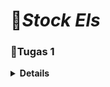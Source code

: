 # 👟*Stock Els*


### 📝Tugas 1

<details>
<summary><b>Details</b></summary>

### 1. Apa perbedaan utama antara stateless dan stateful widget dalam konteks pengembangan aplikasi Flutter?
- Stateless Widget:

    Stateless widget adalah widget yang tidak memiliki data berubah (state) di dalamnya. Ini berarti widget ini bersifat statis dan tidak dapat berubah selama masa hidupnya.
    Stateless widget cocok digunakan untuk tampilan atau komponen yang tidak perlu menyimpan atau mengubah data selama interaksi pengguna.
    Ketika data dalam widget perlu diubah, Anda perlu membuat widget yang baru dengan properti atau data yang berbeda.
- Stateful Widget:

    Stateful widget adalah widget yang dapat memiliki data berubah (state) di dalamnya. Data dalam widget ini bisa diubah selama masa hidupnya.
    Stateful widget cocok digunakan untuk komponen yang memerlukan interaksi dan perubahan data selama pengguna berinteraksi dengan aplikasi.
    Stateful widget menggunakan objek yang disebut "State" untuk menyimpan data yang dapat berubah, dan saat data ini berubah, Flutter akan membangun ulang widget ini dengan data yang diperbarui.

Contoh penggunaan:

- Stateless widget biasanya digunakan untuk menampilkan teks statis, gambar, ikon, atau tampilan yang tidak berubah.
- Stateful widget biasanya digunakan untuk hal-hal seperti formulir, daftar yang dapat digulir, permainan, atau tampilan yang perlu merespons interaksi pengguna dengan mengubah data yang terkait.

### 2. Sebutkan seluruh widget yang kamu gunakan untuk menyelesaikan tugas ini dan jelaskan fungsinya masing-masing.

-  MyHomePage (Stateless Widget):

   - Widget utama yang merupakan halaman awal aplikasi. Ini juga adalah
   - Widget yang digunakan sebagai tampilan utama aplikasi. Membungkus seluruh halaman dengan scaffold yang memiliki app bar dan tampilan body.
- Scaffold:

    Widget yang menyediakan kerangka dasar untuk halaman aplikasi dengan app bar dan body.
- AppBar:

    Widget yang digunakan untuk menampilkan bar atas aplikasi dengan judul "Stock Els" dan warna latar belakang serta pengaturan lainnya.
- body (SingleChildScrollView):

    - Widget yang merupakan area konten utama halaman.
    - Menggunakan SingleChildScrollView untuk memungkinkan kontennya dapat di-scroll jika melebihi ukuran layar.
- Padding:

    Widget yang memberikan padding (jarak) dari tepi halaman.
- Column:

    Widget yang mengatur widget-nya secara vertikal.
- Text:

    Widget yang menampilkan teks "Stock Els Shop" dengan style teks tertentu di tengah halaman.
- GridView.count:

    Widget yang digunakan untuk membuat grid dengan jumlah kolom yang telah ditentukan. Dalam program ini, digunakan untuk menampilkan ShopCard untuk setiap item dalam daftar items.
- ShopCard (Stateless Widget):

    - Widget yang digunakan untuk menampilkan setiap item toko sebagai kartu dengan latar belakang warna yang berbeda sesuai dengan nama item.
    - Menggunakan InkWell untuk menambahkan efek interaksi ketika kartu ditekan.
    - Menampilkan ikon dan teks yang sesuai dengan item toko.
- Material:

    - Widget yang digunakan untuk memberikan efek Material Design, termasuk efek elevasi, latar belakang berwarna, dan efek ink splash ketika ditekan.
    - Dalam program ini, digunakan untuk mengatur warna latar belakang kartu (ShopCard) sesuai dengan nama item.
- InkWell:

    - Widget yang digunakan untuk menambahkan efek interaksi seperti ketika kartu ditekan, akan muncul efek splash ink.
    - Dalam program ini, digunakan sebagai pembungkus eksternal untuk Container yang mengandung ikon dan teks item toko.
- Icon:

    Widget yang digunakan untuk menampilkan ikon dengan warna putih. Ikon ini diberikan melalui objek item yang berasal dari ShopItem.
- Container:

    Widget yang digunakan untuk mengelola tata letak dan tampilan di dalam kartu. Memiliki padding dan berisi ikon dan teks.
- SnackBar:

    Widget yang digunakan untuk menampilkan pesan sementara kecil di bagian bawah layar ketika tombol pada kartu ditekan. Pesan SnackBar berisi teks yang memberi tahu pengguna bahwa mereka telah menekan tombol.

### 3. Jelaskan bagaimana cara kamu mengimplementasikan checklist di atas secara step-by-step (bukan hanya sekadar mengikuti tutorial)
- [x] **Membuat sebuah program Flutter baru dengan tema inventory seperti tugas-tugas sebelumnya.

    Jalankan *command* `flutter create stock_els` untuk men-*generate* proyek Flutter baru untuk aplikasi "Stock Els", lalu masuk ke dalam direktori proyek tersebut dengan *command* `cd stock_els`.
    
- [x] **Membuat tiga tombol sederhana dengan ikon dan teks untuk:
    - Melihat daftar item (Lihat Item)
    - Menambah item (Tambah Item)
    - Logout (Logout)

    Pada `main.dart`:
    
    hapus `MyHomePage(title: 'Flutter Demo Home Page')` menjadi `MyHomePage()`.

    Pada `menu.dart`:
    - Tambahkan teks dan card dengan menambahkan barang-barang yang dijual. Define tipe pada list seperti berikut:
        ```
        class ShopItem {
            final String name;
            final IconData icon;

            ShopItem(this.name, this.icon);
        }
        ```
    - Ubah sifat widget halaman dari stateful menjadi stateless. Lakukan perubahan pada bagian `({super.key, required this.title})` menjadi `({Key? key}) : super(key: key);`. Selain itu, tambahkan barang-barang yang dijual (nama, harga, dan icon barang tersebut) dengan code berikut:
        ```
        final List<ShopItem> items = [
            ShopItem("Lihat Produk", Icons.checklist),
            ShopItem("Tambah Produk", Icons.add_shopping_cart),
            ShopItem("Logout", Icons.logout),
        ];
        ```
    - Lalu ubah method @override `Widget build(BuildContext context)` hingga menjadi seperti ini:
        ```
        @override
        Widget build(BuildContext context) {
            return Scaffold(
                appBar: AppBar(
                    title: const Text(
                    'Stock Els',
                    style: TextStyle(color: Colors.white),
                    ),
                    backgroundColor: Colors.grey[900],
                    elevation: 5, // Control the shadow depth
                    shadowColor: Colors.black, // Color of the shadow
                ),
                body: SingleChildScrollView(
                    // Widget wrapper yang dapat discroll
                    child: Padding(
                        padding: const EdgeInsets.all(10.0), // Set padding dari halaman
                        child: Column(
                            // Widget untuk menampilkan children secara vertikal
                            children: <Widget>[
                                const Padding(
                                    padding: EdgeInsets.only(top: 10.0, bottom: 10.0),
                                    // Widget Text untuk menampilkan tulisan dengan alignment center dan style yang sesuai
                                    child: Text(
                                        'Stock Els Shop', // Text yang menandakan toko
                                        textAlign: TextAlign.center,
                                        style: TextStyle(
                                            fontSize: 30,
                                            fontWeight: FontWeight.bold,
                                        ),
                                    ),
                                ),
                                // Grid layout
                                GridView.count(
                                    // Container pada card kita.
                                    primary: true,
                                    padding: const EdgeInsets.all(20),
                                    crossAxisSpacing: 10,
                                    mainAxisSpacing: 10,
                                    crossAxisCount: 3,
                                    shrinkWrap: true,
                                    children: items.map((ShopItem item) {
                                        // Iterasi untuk setiap item
                                        return ShopCard(item);
                                    }).toList(),
                                ),
                            ],
                        ),
                    ),
                ),
            );
        }
        ```
    - Tampilkan card dengan membuat widget stateless baru:
        ```
        class ShopCard extends StatelessWidget {
            final ShopItem item;

            const ShopCard(this.item, {super.key}); // Constructor

            @override
            Widget build(BuildContext context) {
                return Material(
                color: Colors.indigo,
                child: InkWell(
                    child: Container(
                    // Container untuk menyimpan Icon dan Text
                    padding: const EdgeInsets.all(8),
                    child: Center(
                        child: Column(
                        mainAxisAlignment: MainAxisAlignment.center,
                        children: [
                            Icon(
                            item.icon,
                            color: Colors.white,
                            size: 30.0,
                            ),
                            const Padding(padding: EdgeInsets.all(3)),
                            Text(
                            item.name,
                            textAlign: TextAlign.center,
                            style: const TextStyle(color: Colors.white),
                            ),
                        ],
                        ),
                    ),
                    ),
                ),
                );
            }
            }
        ```
- [x] **Memunculkan Snackbar dengan tulisan:
    - "Kamu telah menekan tombol Lihat Item" ketika tombol Lihat Item ditekan.
    - "Kamu telah menekan tombol Tambah Item" ketika tombol Tambah Item ditekan.
    - "Kamu telah menekan tombol Logout" ketika tombol Logout ditekan.

    Di `menu.dart` pada `class ShopCard extends StatelessWidget` tambahkan pada method override hingga menjadi seperti di bawah ini:
    ```
    @override
    Widget build(BuildContext context){
        return Material(
            ....
            child: InkWell(
                onTap: () {
                // Memunculkan SnackBar ketika diklik
                ScaffoldMessenger.of(context)
                    ..hideCurrentSnackBar()
                    ..showSnackBar(SnackBar(
                        content: Text("Kamu telah menekan tombol ${item.name}!")));
                },
                ....
            )
        )
    }
               
    ```
- [x] **Melakukan add-commit-push ke GitHub.

    Pada *root folder*, lakukan add-commit-push ke dalam repository GitHub yang telah ditetapkan di awal.

### Bonus
- Mengimplementasikan warna-warna yang berbeda untuk setiap tombol (Lihat Item, Tambah Item, dan Logout).

    Di `menu.dart` pada `class ShopCard extends StatelessWidget`gunakan logika if-else agar warna button untuk setiap tombolnya berbeda pada method override berikut:
    ```
    @override
    Widget build(BuildContext context) {
        var buttonColor;
        if (item.name.compareTo("Lihat Item") == 0) {
        buttonColor= Colors.pink[900];
        }
        else if (item.name.compareTo("Tambah Item") == 0) {
        buttonColor= Colors.pink[700];
        }
        else if (item.name.compareTo("Logout") == 0) {
        buttonColor= Colors.grey[700];
        }

        return Material(
            color: buttonColor, 
            ...
        )
    }
    ```
    
</details>